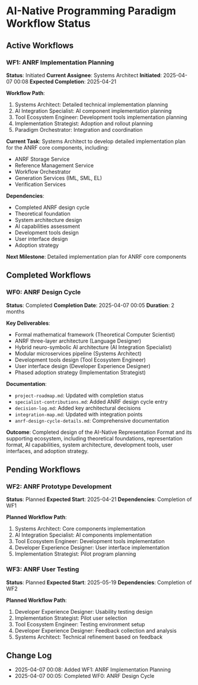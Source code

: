 # AI-Native Programming Paradigm Workflow Status

## Active Workflows

### WF1: ANRF Implementation Planning
**Status**: Initiated
**Current Assignee**: Systems Architect
**Initiated**: 2025-04-07 00:08
**Expected Completion**: 2025-04-21

**Workflow Path**:
1. Systems Architect: Detailed technical implementation planning
2. AI Integration Specialist: AI component implementation planning
3. Tool Ecosystem Engineer: Development tools implementation planning
4. Implementation Strategist: Adoption and rollout planning
5. Paradigm Orchestrator: Integration and coordination

**Current Task**: 
Systems Architect to develop detailed implementation plan for the ANRF core components, including:
- ANRF Storage Service
- Reference Management Service
- Workflow Orchestrator
- Generation Services (IML, SML, EL)
- Verification Services

**Dependencies**:
- Completed ANRF design cycle
- Theoretical foundation
- System architecture design
- AI capabilities assessment
- Development tools design
- User interface design
- Adoption strategy

**Next Milestone**: Detailed implementation plan for ANRF core components

## Completed Workflows

### WF0: ANRF Design Cycle
**Status**: Completed
**Completion Date**: 2025-04-07 00:05
**Duration**: 2 months

**Key Deliverables**:
- Formal mathematical framework (Theoretical Computer Scientist)
- ANRF three-layer architecture (Language Designer)
- Hybrid neuro-symbolic AI architecture (AI Integration Specialist)
- Modular microservices pipeline (Systems Architect)
- Development tools design (Tool Ecosystem Engineer)
- User interface design (Developer Experience Designer)
- Phased adoption strategy (Implementation Strategist)

**Documentation**:
- `project-roadmap.md`: Updated with completion status
- `specialist-contributions.md`: Added ANRF design cycle entry
- `decision-log.md`: Added key architectural decisions
- `integration-map.md`: Updated with integration points
- `anrf-design-cycle-details.md`: Comprehensive documentation

**Outcome**: Completed design of the AI-Native Representation Format and its supporting ecosystem, including theoretical foundations, representation format, AI capabilities, system architecture, development tools, user interfaces, and adoption strategy.

## Pending Workflows

### WF2: ANRF Prototype Development
**Status**: Planned
**Expected Start**: 2025-04-21
**Dependencies**: Completion of WF1

**Planned Workflow Path**:
1. Systems Architect: Core components implementation
2. AI Integration Specialist: AI components implementation
3. Tool Ecosystem Engineer: Development tools implementation
4. Developer Experience Designer: User interface implementation
5. Implementation Strategist: Pilot program planning

### WF3: ANRF User Testing
**Status**: Planned
**Expected Start**: 2025-05-19
**Dependencies**: Completion of WF2

**Planned Workflow Path**:
1. Developer Experience Designer: Usability testing design
2. Implementation Strategist: Pilot user selection
3. Tool Ecosystem Engineer: Testing environment setup
4. Developer Experience Designer: Feedback collection and analysis
5. Systems Architect: Technical refinement based on feedback

## Change Log
- 2025-04-07 00:08: Added WF1: ANRF Implementation Planning
- 2025-04-07 00:05: Completed WF0: ANRF Design Cycle